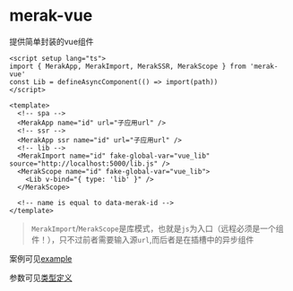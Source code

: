 # merak-vue
提供简单封装的vue组件


```vue
<script setup lang="ts">
import { MerakApp, MerakImport, MerakSSR, MerakScope } from 'merak-vue'
const Lib = defineAsyncComponent(() => import(path))
</script>

<template>
  <!-- spa -->
  <MerakApp name="id" url="子应用url" />
  <!-- ssr -->
  <MerakApp ssr name="id" url="子应用url" />
  <!-- lib -->
  <MerakImport name="id" fake-global-var="vue_lib" source="http://localhost:5000/lib.js" />
  <MerakScope name="id" fake-global-var="vue_lib">
    <Lib v-bind="{ type: 'lib' }" />
  </MerakScope>

  <!-- name is equal to data-merak-id -->
</template>
```
> `MerakImport`/`MerakScope`是库模式，也就是`js`为入口（远程必须是一个组件！），只不过前者需要输入源`url`,而后者是在插槽中的异步组件

案例可见[example](https://github.com/fgsreally/merak/tree/main/examples/main-lib-vue)

参数可见[类型定义](../api/vue.md)